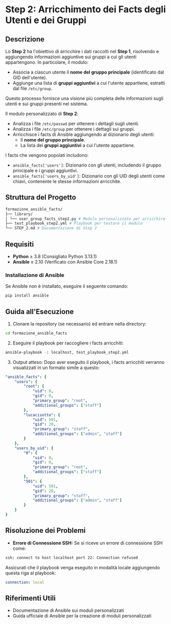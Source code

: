 # Step 2: Arricchimento dei Facts degli Utenti e dei Gruppi

## Descrizione
Lo **Step 2** ha l'obiettivo di arricchire i dati raccolti nel **Step 1**, risolvendo e aggiungendo informazioni aggiuntive sui gruppi a cui gli utenti appartengono. In particolare, il modulo:
- Associa a ciascun utente il **nome del gruppo principale** (identificato dal GID dell'utente).
- Aggiunge una lista di **gruppi aggiuntivi** a cui l'utente appartiene, estratti dal file `/etc/group`.
  
Questo processo fornisce una visione più completa delle informazioni sugli utenti e sui gruppi presenti nel sistema.

Il modulo personalizzato di **Step 2**:
- Analizza i file `/etc/passwd` per ottenere i dettagli sugli utenti.
- Analizza i file `/etc/group` per ottenere i dettagli sui gruppi.
- Arricchisce i facts di Ansible aggiungendo al dizionario degli utenti:
  - Il **nome del gruppo principale**.
  - La lista dei **gruppi aggiuntivi** a cui l'utente appartiene.

I facts che vengono popolati includono:
- `ansible_facts['users']`: Dizionario con gli utenti, includendo il gruppo principale e i gruppi aggiuntivi.
- `ansible_facts['users_by_uid']`: Dizionario con gli UID degli utenti come chiavi, contenente le stesse informazioni arricchite.

## Struttura del Progetto

```bash
formazione_ansible_facts/
├── library/
│ └── user_group_facts_step2.py # Modulo personalizzato per arricchire i facts degli utenti e gruppi
├── test_playbook_step2.yml # Playbook per testare il modulo
└── STEP_2.md # Documentazione di Step 2
```

## Requisiti

- **Python** ≥ 3.8 (Consigliato Python 3.13.1)
- **Ansible** ≥ 2.10 (Verificato con Ansible Core 2.18.1)

### Installazione di Ansible
Se Ansible non è installato, eseguire il seguente comando:
```bash
pip install ansible
```

## Guida all'Esecuzione

1. Clonare la repository (se necessario) ed entrare nella directory:
```bash
cd formazione_ansible_facts
```

2. Eseguire il playbook per raccogliere i facts arricchiti:
```bash
ansible-playbook -i localhost, test_playbook_step2.yml
```

3. Output atteso:
Dopo aver eseguito il playbook, i facts arricchiti verranno visualizzati in un formato simile a questo:
```yaml
"ansible_facts": {
    "users": {
        "root": {
            "uid": 0,
            "gid": 0,
            "primary_group": "root",
            "additional_groups": ["staff"]
        },
        "lucacisotto": {
            "uid": 501,
            "gid": 20,
            "primary_group": "staff",
            "additional_groups": ["admin", "staff"]
        }
    },
    "users_by_uid": {
        "0": {
            "uid": 0,
            "gid": 0,
            "primary_group": "root",
            "additional_groups": ["staff"]
        },
        "501": {
            "uid": 501,
            "gid": 20,
            "primary_group": "staff",
            "additional_groups": ["admin", "staff"]
        }
    }
}
```

## Risoluzione dei Problemi

- **Errore di Connessione SSH:**
Se si riceve un errore di connessione SSH come:
```bash
ssh: connect to host localhost port 22: Connection refused
```

Assicurati che il playbook venga eseguito in modalità locale aggiungendo questa riga al playbook:
```yaml
connection: local
```

## Riferimenti Utili

- Documentazione di Ansible sui moduli personalizzati
- Guida ufficiale di Ansible per la creazione di moduli personalizzati
